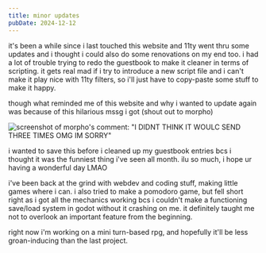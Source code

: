 ```yaml
---
title: minor updates
pubDate: 2024-12-12
---
```


it's been a while since i last touched this website and 11ty went thru some updates and i thought i could also do some renovations on my end too. i had a lot of trouble trying to redo the guestbook to make it cleaner in terms of scripting. it gets real mad if i try to introduce a new script file and i can't make it play nice with 11ty filters, so i'll just have to copy-paste some stuff to make it happy.

though what reminded me of this website and why i wanted to update again was because of this hilarious mssg i got (shout out to morpho)

![screenshot of morpho's comment: "I DIDNT THINK IT WOULC SEND THREE TIMES OMG IM SORRY"]($/images/the-of-all-time.png)

i wanted to save this before i cleaned up my guestbook entries bcs i thought it was the funniest thing i've seen all month. ilu so much, i hope ur having a wonderful day LMAO

i've been back at the grind with webdev and coding stuff, making little games where i can. i also tried to make a pomodoro game, but fell short right as i got all the mechanics working bcs i couldn't make a functioning save/load system in godot without it crashing on me. it definitely taught me not to overlook an important feature from the beginning.

right now i'm working on a mini turn-based rpg, and hopefully it'll be less groan-inducing than the last project.